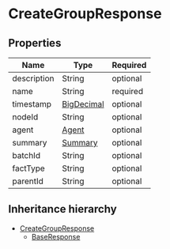 

# CreateGroupResponse

## Properties

Name | Type | Required
-------- | -------- | --------
description | String | optional
name | String | required
timestamp | [BigDecimal](BigDecimal.md) | optional
nodeId | String | optional
agent | [Agent](Agent.md) | optional
summary | [Summary](Summary.md) | optional
batchId | String | optional
factType | String | optional
parentId | String | optional




## Inheritance hierarchy


* [CreateGroupResponse](CreateGroupResponse.md)
    * [BaseResponse](BaseResponse.md)

